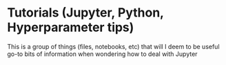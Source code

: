 # Tutorials (Jupyter, Python, Hyperparameter tips)
This is a group of things (files, notebooks, etc) that will I deem to be useful go-to bits of information when wondering how to deal with Jupyter
